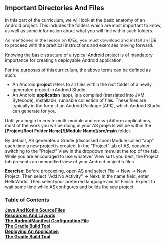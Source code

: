 ## Important Directories And Files

In this part of the curriculum, we will look at the basic anatomy of an Android project. This includes the folders which are most important to know, as well as some information about what you will find within such folders. 

As mentioned in the lesson on [IDEs](IDE.md), you must download and install an IDE to proceed with the practical instructions and exercises moving forward. 

Knowing the basic structure of a typical Android project is of mandatory importance for creating a deployable Android application.

For the purposes of this curriculum, the above terms can be defined as such:
- An Android **project** refers to all files within the root folder of a newly generated project in Android Studio.
- An Android **application** (app), is a compiled (translated into JVM Bytecode), installable, runnable collection of files. These files are typically in the form of an Android Package (APK), which Android Studio can generate for you. 

Until you begin to create multi-module and cross-platform applications, most of the work you will be doing in your AS projects will be within the **[Project/Root Folder Name]/[Module Name]/src/main** folder. 

By default, AS generates a Gradle (discussed soon) Module called "app" each time a new project is created. In the "Project" tab of AS, consider switching to the "Project" View in the dropdown menu at the top of the tab. While you are encouraged to use whatever View suits you best, the Project tab presents an unmodified view of your Android project's files. 

**Exercise:** Before proceeding, open AS and select File -> New -> New Project. Then select "Add No Activity" -> Next. In the name field, enter HelloWorld. Then select your preferred language and hit Finish. Expect to wait some time while AS configures and builds the new project.

### Table of Contents
**[Java And Kotlin Source Files](Activity.md)**<br>
**[Resources And Layouts](Layouts.md)**<br>
**[The AndroidManifest Configuration File](AndroidManifest.md)**<br>
**[The Gradle Build Tool](Gradle.md)**<br>
**[Deploying An Application](Deployment.md)**<br>
**[The Gradle Build Tool](Gradle.md)**<br>




  
